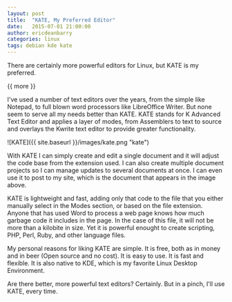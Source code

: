 ```yaml
---
layout: post
title:  "KATE, My Preferred Editor"
date:   2015-07-01 21:00:00
author: ericdeanbarry
categories: linux
tags: debian kde kate
---  
```


There are certainly more powerful editors for Linux, but KATE is my preferred.

{{ more }}

I've used a number of text editors over the years, from the simple like Notepad, to full blown word processors like LibreOffice Writer. But none seem to serve all my needs better than KATE. KATE stands for K Advanced Text Editor and applies a layer of modes, from Assemblers to text to source and overlays the Kwrite text editor to provide greater functionality.

![KATE]({{ site.baseurl }}/images/kate.png "kate")

With KATE I can simply create and edit a single document and it will adjust the code base from the extension used. I can also create multiple document projects so I can manage updates to several documents at once. I can even use it to post to my site, which is the document that appears in the image above.

KATE is lightweight and fast, adding only that code to the file that you either manually select in the Modes section, or based on the file extension. Anyone that has used Word to process a web page knows how much garbage code it includes in the page. In the case of this file, it will not be more than a kilobite in size. Yet it is powerful enought to create scripting, PHP, Perl, Ruby, and other language files.

My personal reasons for liking KATE are simple. It is free, both as in money and in beer (Open source and no cost). It is easy to use. It is fast and flexible. It is also native to KDE, which is my favorite Linux Desktop Environment.

Are there better, more powerful text editors? Certainly. But in a pinch, I'll use KATE, every time.
